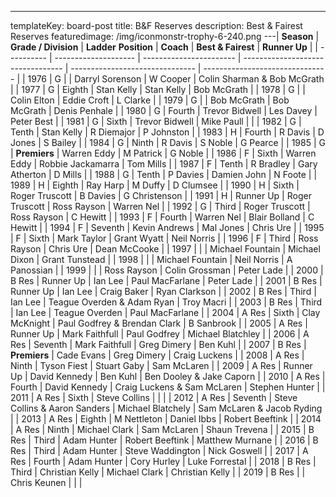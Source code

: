 ---
templateKey: board-post
title: B&F Reserves
description: Best & Fairest Reserves
featuredimage: /img/iconmonstr-trophy-6-240.png
---| **Season** | **Grade / Division** | **Ladder** **Position** | **Coach**                         | **Best & Fairest**              | **Runner Up**                   |
| ---------- | -------------------- | ----------------------- | --------------------------------- | ------------------------------- | ------------------------------- |
| 1976       | G                    |                         | Darryl Sorenson                   | W Cooper                        | Colin Sharman &amp; Bob McGrath |
| 1977       | G                    | Eighth                  | Stan Kelly                        | Stan Kelly                      | Bob McGrath                     |
| 1978       | G                    |                         | Colin Elton                       | Eddie Croft                     | L Clarke                        |
| 1979       | G                    |                         | Bob McGrath                       | Bob McGrath                     | Denis Penhale                   |
| 1980       | G                    | Fourth                  | Trevor Bidwell                    | Les Davey                       | Peter Best                      |
| 1981       | G                    | Sixth                   | Trevor Bidwell                    | Mike Paull                      |                                 |
| 1982       | G                    | Tenth                   | Stan Kelly                        | R Diemajor                      | P Johnston                      |
| 1983       | H                    | Fourth                  | R Davis                           | D Jones                         | S Bailey                        |
| 1984       | G                    | Ninth                   | R Davis                           | S Noble                         | G Pearce                        |
| 1985       | G                    | **Premiers**            | Warren Eddy                       | M Patrick                       | G Noble                         |
| 1986       | F                    | Sixth                   | Warren Eddy                       | Robbie Jackamarra               | Tom Mills                       |
| 1987       | F                    | Tenth                   | R Bradley                         | Gary Atherton                   | D Mills                         |
| 1988       | G                    | Tenth                   | P Davies                          | Damien John                     | N Foote                         |
| 1989       | H                    | Eighth                  | Ray Harp                          | M Duffy                         | D Clumsee                       |
| 1990       | H                    | Sixth                   | Roger Truscott                    | B Davies                        | G Christenson                   |
| 1991       | H                    | Runner Up               | Roger Truscott                    | Ross Rayson                     | Warren Nel                      |
| 1992       | G                    | Third                   | Roger Truscott                    | Ross Rayson                     | C Hewitt                        |
| 1993       | F                    | Fourth                  | Warren Nel                        | Blair Bolland                   | C Hewitt                        |
| 1994       | F                    | Seventh                 | Kevin Andrews                     | Mal Jones                       | Chris Ure                       |
| 1995       | F                    | Sixth                   | Mark Taylor                       | Grant Wyatt                     | Neil Norris                     |
| 1996       | F                    | Third                   | Ross Rayson                       | Chris Ure                       | Dean McCooke                    |
| 1997       |                      |                         | Michael Fountain                  | Michael Dixon                   | Grant Tunstead                  |
| 1998       |                      |                         | Michael Fountain                  | Neil Norris                     | A Panossian                     |
| 1999       |                      |                         | Ross Rayson                       | Colin Grossman                  | Peter Lade                      |
| 2000       | B Res                | Runner Up               | Ian Lee                           | Paul MacFarlane                 | Peter Lade                      |
| 2001       | B Res                | Runner Up               | Ian Lee                           | Craig Baker                     | Ryan Clarkson                   |
| 2002       | B Res                | Third                   | Ian Lee                           | Teague Overden &amp; Adam Ryan  | Troy Macri                      |
| 2003       | B Res                | Third                   | Ian Lee                           | Teague Overden                  | Paul MacFarlane                 |
| 2004       | A Res                | Sixth                   | Clay McKnight                     | Paul Godfrey & Brendan Clark    | B Sanbrook                      |
| 2005       | A Res                | Runner Up               | Mark Faithfull                    | Paul Godfrey                    | Michael Blatchley               |
| 2006       | A Res                | Seventh                 | Mark Faithfull                    | Greg Dimery                     | Ben Kuhl                        |
| 2007       | B Res                | **Premiers**            | Cade Evans                        | Greg Dimery                     | Craig Luckens                   |
| 2008       | A Res                | Ninth                   | Tyson Fiest                       | Stuart Gaby                     | Sam McLaren                     |
| 2009       | A Res                | Runner Up               | David Kennedy                     | Ben Kuhl                        | Ben Dooley &amp; Jake Caporn    |
| 2010       | A Res                | Fourth                  | David Kennedy                     | Craig Luckens &amp; Sam McLaren | Stephen Hunter                  |
| 2011       | A Res                | Sixth                   | Steve Collins                     |                                 |                                 |
| 2012       | A Res                | Seventh                 | Steve Collins &amp; Aaron Sanders | Michael Blatchely               | Sam McLaren &amp; Jacob Ryding  |
| 2013       | A Res                | Eighth                  | M Nettleton                       | Daniel Ibbs                     | Robert Beeftink                 |
| 2014       | A Res                | Ninth                   | Michael Clark                     | Sam McLaren                     | Shaun Trevena                   |
| 2015       | B Res                | Third                   | Adam Hunter                       | Robert Beeftink                 | Matthew Murnane                 |
| 2016       | B Res                | Third                   | Adam Hunter                       | Steve Waddington                | Nick Goswell                    |
| 2017       | A Res                | Fourth                  | Adam Hunter                       | Cory Hurley                     | Luke Forrestal                  |
| 2018       | B Res                | Third                   | Christian Kelly                   | Michael Clark                   | Christian Kelly                 |
| 2019       | B Res                |                         | Chris Keunen                      |                                 |                                 |

